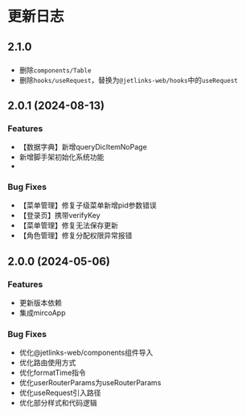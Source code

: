 # 更新日志

## 2.1.0

### 
* 删除`components/Table`
* 删除`hooks/useRequest`，替换为`@jetlinks-web/hooks`中的`useRequest`

## 2.0.1 (2024-08-13)

### Features
* 【数据字典】新增queryDicItemNoPage
* 新增脚手架初始化系统功能
* 

### Bug Fixes
* 【菜单管理】修复子级菜单新增pid参数错误
* 【登录页】携带verifyKey
* 【菜单管理】修复无法保存更新
* 【角色管理】修复分配权限异常报错


## 2.0.0 (2024-05-06)

### Features
* 更新版本依赖
* 集成mircoApp

### Bug Fixes
* 优化@jetlinks-web/components组件导入
* 优化路由使用方式
* 优化formatTime指令
* 优化userRouterParams为useRouterParams
* 优化useRequest引入路径
* 优化部分样式和代码逻辑
